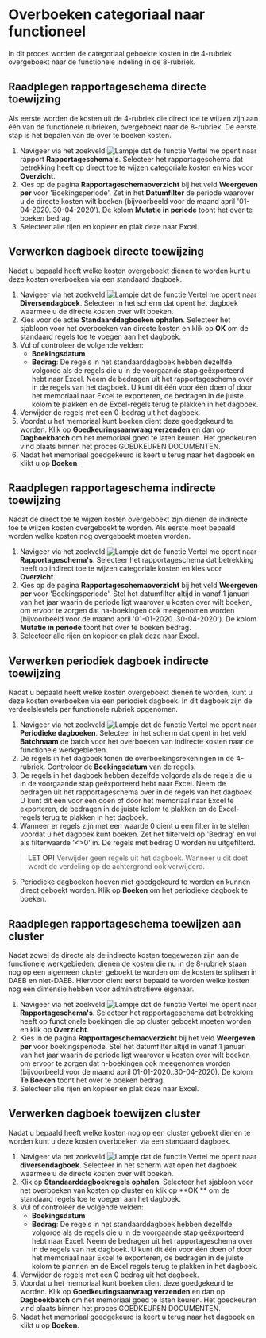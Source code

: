 # Overboeken categoriaal naar functioneel

In dit proces worden de categoriaal geboekte kosten in de 4-rubriek overgeboekt naar de functionele indeling in de 8-rubriek.

## Raadplegen rapportageschema directe toewijzing

Als eerste worden de kosten uit de 4-rubriek die direct toe te wijzen zijn aan één van de functionele rubrieken, overgeboekt naar de 8-rubriek. De eerste stap is het bepalen van de over te boeken kosten. 

1. Navigeer via het zoekveld ![Lampje dat de functie Vertel me opent](https://docs.microsoft.com/nl-NL/dynamics365/business-central/media/ui-search/search_small.png "Vertel me wat u wilt doen") naar rapport **Rapportageschema's**. Selecteer het rapportageschema dat betrekking heeft op direct toe te wijzen categoriale kosten en kies voor **Overzicht**. 
2. Kies op de pagina **Rapportageschemaoverzicht** bij het veld **Weergeven per** voor 'Boekingsperiode'. Zet in het **Datumfilter** de periode waarover u de directe kosten wilt boeken (bijvoorbeeld voor de maand april '01-04-2020..30-04-2020'). De kolom **Mutatie in periode** toont het over te boeken bedrag. 
3. Selecteer alle rijen en kopieer en plak deze naar Excel. 

## Verwerken dagboek directe toewijzing

Nadat u bepaald heeft welke kosten overgeboekt dienen te worden kunt u deze kosten overboeken via een standaard dagboek. 

1. Navigeer via het zoekveld ![Lampje dat de functie Vertel me opent](https://docs.microsoft.com/nl-NL/dynamics365/business-central/media/ui-search/search_small.png "Vertel me wat u wilt doen") naar **Diversendagboek**. Selecteer in het scherm dat opent het dagboek waarmee u de directe kosten over wilt boeken. 
2. Kies voor de actie **Standaarddagboeken ophalen**. Selecteer het sjabloon voor het overboeken van directe kosten en klik op **OK** om de standaard regels toe te voegen aan het dagboek. 
3. Vul of controleer de volgende velden:
	- **Boekingsdatum**
	- **Bedrag**: De regels in het standaarddagboek hebben dezelfde volgorde als de regels die u in de voorgaande stap geëxporteerd hebt naar Excel. Neem de bedragen uit het rapportageschema over in de regels van het dagboek. U kunt dit één voor één doen of door het memoriaal naar Excel te exporteren, de bedragen in de juiste kolom te plakken en de Excel-regels terug te plakken in het dagboek. 
4. Verwijder de regels met een 0-bedrag uit het dagboek. 
5. Voordat u het memoriaal kunt boeken dient deze goedgekeurd te worden. Klik op **Goedkeuringsaanvraag verzenden** en dan op **Dagboekbatch** om het memoriaal goed te laten keuren. Het goedkeuren vind plaats binnen het proces GOEDKEUREN DOCUMENTEN. 
6. Nadat het memoriaal goedgekeurd is keert u terug naar het dagboek en klikt u op **Boeken**

## Raadplegen rapportageschema indirecte toewijzing

Nadat de direct toe te wijzen kosten overgeboekt zijn dienen de indirecte toe te wijzen kosten overgeboekt te worden. Als eerste moet bepaald worden welke kosten nog overgeboekt moeten worden. 

1. Navigeer via het zoekveld ![Lampje dat de functie Vertel me opent](https://docs.microsoft.com/nl-NL/dynamics365/business-central/media/ui-search/search_small.png "Vertel me wat u wilt doen") naar **Rapportageschema's**. Selecteer het rapportageschema dat betrekking heeft op indirect toe te wijzen categoriale kosten en kies voor **Overzicht**. 
2. Kies op de pagina **Rapportageschemaoverzicht** bij het veld **Weergeven per** voor 'Boekingsperiode'. Stel het datumfilter altijd in vanaf 1 januari van het jaar waarin de periode ligt waarover u kosten over wilt boeken, om ervoor te zorgen dat na-boekingen ook meegenomen worden (bijvoorbeeld voor de maand april '01-01-2020..30-04-2020'). De kolom **Mutatie in periode** toont het over te boeken bedrag. 
3. Selecteer alle rijen en kopieer en plak deze naar Excel. 

## Verwerken periodiek dagboek indirecte toewijzing

Nadat u bepaald heeft welke kosten overgeboekt dienen te worden, kunt u deze kosten overboeken via een periodiek dagboek. In dit dagboek zijn de verdeelsleutels per functionele rubriek opgenomen.  

1. Navigeer via het zoekveld ![Lampje dat de functie Vertel me opent](https://docs.microsoft.com/nl-NL/dynamics365/business-central/media/ui-search/search_small.png "Vertel me wat u wilt doen") naar **Periodieke dagboeken**. Selecteer in het scherm dat opent in het veld **Batchnaam** de batch voor het overboeken van indirecte kosten naar de functionele werkgebieden. 
2. De regels in het dagboek tonen de overboekingsrekeningen in de 4-rubriek. Controleer de **Boekingsdatum** van de regels.
3. De regels in het dagboek hebben dezelfde volgorde als de regels die u in de voorgaande stap geëxporteerd hebt naar Excel. Neem de bedragen uit het rapportageschema over in de regels van het dagboek. U kunt dit één voor één doen of door het memoriaal naar Excel te exporteren, de bedragen in de juiste kolom te plakken en de Excel-regels terug te plakken in het dagboek. 
4. Wanneer er regels zijn met een waarde 0 dient u een filter in te stellen voordat u het dagboek kunt boeken. Zet het filterveld op 'Bedrag' en vul als filterwaarde '<>0' in. De regels met bedrag 0 worden nu uitgefilterd. 

> **LET OP!** Verwijder geen regels uit het dagboek. Wanneer u dit doet wordt de verdeling op de achtergrond ook verwijderd. 

5. Periodieke dagboeken hoeven niet goedgekeurd te worden en kunnen direct geboekt worden. Klik op **Boeken** om het periodieke dagboek te boeken. 

## Raadplegen rapportageschema toewijzen aan cluster

Nadat  zowel de directe als de indirecte kosten toegewezen zijn aan de functionele werkgebieden, dienen de kosten die nu in de 8-rubriek staan nog op een algemeen cluster geboekt te worden om de kosten te splitsen in DAEB en niet-DAEB. Hiervoor dient eerst bepaald te worden welke kosten nog een dimensie hebben voor administratieve eigenaar. 

1. Navigeer via het zoekveld ![Lampje dat de functie Vertel me opent](https://docs.microsoft.com/nl-NL/dynamics365/business-central/media/ui-search/search_small.png "Vertel me wat u wilt doen") naar **Rapportageschema's**. Selecteer het rapportageschema dat betrekking heeft op functionele boekingen die op cluster geboekt moeten worden en klik op **Overzicht**. 
2. Kies in de pagina **Rapportageschemaoverzicht** bij het veld **Weergeven per** voor boekingsperiode. Stel het datumfilter altijd in vanaf 1 januari van het jaar waarin de periode ligt waarover u kosten over wilt boeken om ervoor te zorgen dat n-boekingen ook meegenomen worden (bijvoorbeeld voor de maand april 01-01-2020..30-04-2020).  De kolom **Te Boeken** toont het over te boeken bedrag. 
3. Selecteer alle rijen en kopieer en plak deze naar Excel. 

## Verwerken dagboek toewijzen cluster

Nadat u bepaald heeft welke kosten nog op een cluster geboekt dienen te worden kunt u deze kosten overboeken via een standaard dagboek. 

1. Navigeer via het zoekveld ![Lampje dat de functie Vertel me opent](https://docs.microsoft.com/nl-NL/dynamics365/business-central/media/ui-search/search_small.png "Vertel me wat u wilt doen") naar **diversendagboek**. Selecteer in het scherm wat open het dagboek waarmee u de directe kosten over wilt boeken. 
2. Klik op **Standaarddagboekregels ophalen**. Selecteer het sjabloon voor het overboeken van kosten op cluster en klik op **OK ** om de standaard regels toe te voegen aan het dagboek. 
3. Vul of controleer de volgende velden:
	- **Boekingsdatum**
	- **Bedrag**: De regels in het standaarddagboek hebben dezelfde volgorde als de regels die u in de voorgaande stap geëxporteerd hebt naar Excel. Neem de bedragen uit het rapportageschema over in de regels van het dagboek. U kunt dit één voor één doen of door het memoriaal naar Excel te exporteren, de bedragen in de juiste kolom te plannen en de Excel regels terug te plakken in het dagboek. 
4. Verwijder de regels met een 0 bedrag uit het dagboek. 
5. Voordat u het memoriaal kunt boeken dient deze goedgekeurd te worden. Klik op **Goedkeuringsaanvraag verzenden** en dan op **Dagboekbatch** om het memoriaal goed te laten keuren. Het goedkeuren vind plaats binnen het proces GOEDKEUREN DOCUMENTEN. 
6. Nadat het memoriaal goedgekeurd is keert u terug naar het dagboek en klikt u op **Boeken**. 

<!--stackedit_data:
eyJoaXN0b3J5IjpbLTE0MTE2ODE3NzIsMTIyNjQyOTA1NywxMT
Q2OTE0ODIxXX0=
-->